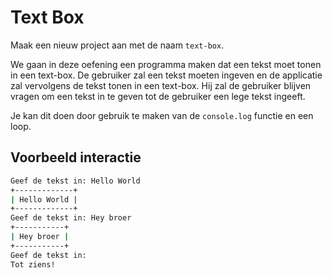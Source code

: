 # Text Box

Maak een nieuw project aan met de naam `text-box`.

We gaan in deze oefening een programma maken dat een tekst moet tonen in een text-box. De gebruiker zal een tekst moeten ingeven en de applicatie zal vervolgens de tekst tonen in een text-box. Hij zal de gebruiker blijven vragen om een tekst in te geven tot de gebruiker een lege tekst ingeeft.

Je kan dit doen door gebruik te maken van de `console.log` functie en een loop.

## Voorbeeld interactie

```bash
Geef de tekst in: Hello World
+-------------+
| Hello World |
+-------------+
Geef de tekst in: Hey broer
+-----------+
| Hey broer |
+-----------+
Geef de tekst in: 
Tot ziens!
```
